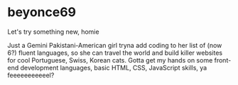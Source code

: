 # beyonce69


Let's try something new, homie


Just a Gemini Pakistani-American girl tryna add coding to her list of (now 6?) fluent languages, so she can travel the world and build killer websites for cool Portuguese, Swiss, Korean cats. Gotta get my hands on some front-end development languages, basic HTML, CSS, JavaScript skills, ya feeeeeeeeeeel?
